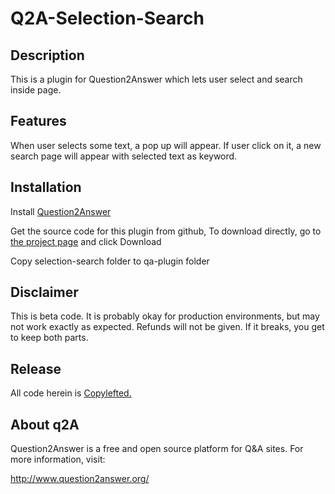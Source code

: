 # Q2A-Selection-Search

## Description

This is a plugin for Question2Answer which lets user select and search inside page.

## Features
When user selects some text, a pop up will appear. If user click on it, a new search page will appear with selected text as keyword.
## Installation

Install [Question2Answer](http://www.question2answer.org/install.php)

Get the source code for this plugin from github,
To download directly, go to [the project page](https://github.com/ProfessorX2/Q2A-Selection-Search) and click Download

Copy selection-search folder to qa-plugin folder

## Disclaimer

This is beta code. It is probably okay for production environments, but may not work exactly as expected. Refunds will not be given. If it breaks, you get to keep both parts.
## Release

All code herein is [Copylefted.](http://en.wikipedia.org/wiki/Copyleft)
## About q2A

Question2Answer is a free and open source platform for Q&A sites. For more information, visit:

http://www.question2answer.org/
